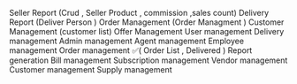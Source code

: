 Seller Report (Crud , Seller Product , commission ,sales count)
Delivery Report (Deliver Person )
Order Management (Order Managment  )
Customer Management (customer list)
Offer Management 
User management
Delivery management
Admin management
Agent management
Employee management
Order management ✅(
    Order List , 
    Delivered
)
Report generation
Bill management
Subscription management
Vendor management
Customer management
Supply management